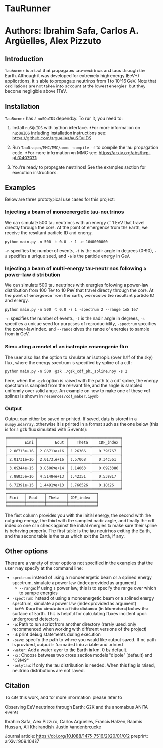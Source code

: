 # TauRunner

Authors: Ibrahim Safa, Carlos A. Argüelles, Alex Pizzuto
=======

## Introduction

`TauRunner` is a tool that propagates tau-neutrinos and taus through the Earth. Although it was developed for extremely high energy (EeV+) applications, it is able to propagate neutrinos from 1 to 10^16 GeV. Note that oscillations are not taken into account at the lowest energies, but they become negligible above 1TeV.   

## Installation

`TauRunner` has a `nuSQuIDS` dependcy. To run it, you need to: 

1) Install `nuSQuIDS` with python interface. 
  *For more information on `nuSQuIDS` including installation instructions see: https://github.com/arguelles/nuSQuIDS

2) Run `TauDragon/MMC/MMC/ammc -compile -f` to compile the tau propagation code. 
  *For more information on MMC see: https://arxiv.org/abs/hep-ph/0407075

3) You're ready to propagate neutrinos! See the examples section for execution instructions.

## Examples
Below are three prototypical use cases for this project:

### Injecting a beam of monoenergetic tau-neutrinos
We can simulate 500 tau neutrinos with an energy of 1 EeV that travel directly through the core. At the point of emergence from the Earth, we receive the resultant particle ID and energy.
```console
python main.py -n 500 -t 0.0 -s 1 -e 1000000000
```
`-n` specifies the number of events, `-t` is the nadir angle in degrees (0-90), `-s` specifies a unique seed, and `-e` is the particle energy in GeV. 

### Injecting a beam of multi-energy tau-neutrinos following a power-law distribution

We can simulate 500 tau neutrinos with energies following a power-law distribution from 100 Tev to 10 PeV that travel directly through the core. At the point of emergence from the Earth, we receive the resultant particle ID and energy.
```console
python main.py -n 500 -t 0.0 -s 1 -spectrum 2 --range 1e5 1e7
```
`-n` specifies the number of events, `-t` is the nadir angle in degrees, `-s` specifies a unique seed for purposes of reproducibility, `-spectrum` specifies the power-law index, and `--range` gives the range of energies to sample from in GeV. 

### Simulating a model of an isotropic cosmogenic flux
The user also has the option to simulate an isotropic (over half of the sky) flux, where the energy spectrum is specified by spline of a cdf:
```console
python main.py -n 500 -gzk ./gzk_cdf_phi_spline.npy -s 2
```
here, when the `-gzk` option is raised with the path to a cdf spline, the energy spectrum is sampled from the relevant file, and the angle is sampled uniformly over solid angle. An example on how to make one of these cdf splines is shown in `resources/cdf_maker.ipynb`

### Output
Output can either be saved or printed. If saved, data is stored in a `numpy.ndarray`, otherwise it is printed in a format such as the one below (this is for a gzk flux simulated with 5 events):
```console
╒═════════════╤═════════════╤══════════╤═════════════╕
│        Eini │        Eout │    Theta │   CDF_index │
╞═════════════╪═════════════╪══════════╪═════════════╡
│ 2.86713e+16 │ 2.86713e+16 │ 1.26366  │   0.396767  │
├─────────────┼─────────────┼──────────┼─────────────┤
│ 2.01731e+16 │ 2.01731e+16 │ 1.57068  │   0.345561  │
├─────────────┼─────────────┼──────────┼─────────────┤
│ 3.09344e+15 │ 3.85069e+14 │ 1.14063  │   0.0923386 │
├─────────────┼─────────────┼──────────┼─────────────┤
│ 7.88035e+16 │ 4.51484e+13 │ 1.42351  │   0.538817  │
├─────────────┼─────────────┼──────────┼─────────────┤
│ 6.72391e+15 │ 1.44919e+13 │ 0.766526 │   0.18626   │
╘═════════════╧═════════════╧══════════╧═════════════╛
╒════════╤════════╤═════════╤═════════════╕
│ Eini   │ Eout   │ Theta   │ CDF_index   │
╞════════╪════════╪═════════╪═════════════╡
╘════════╧════════╧═════════╧═════════════╛
```
The first column provides you with the initial energy, the second with the outgoing energy, the third with the sampled nadir angle, and finally the cdf index so one can check against the initial energies to make sure their spline is behaving properly. The first table is the tau neutrinos exiting the Earth, and the second table is the taus which exit the Earth, if any.

## Other options
There are a variety of other options not specified in the examples that the user may specify at the command line:
* `spectrum`: instead of using a monoenergetic beam or a splined energy spectrum, simulate a power law (index provided as argument)
    * `--range`: If using a power law, this is to specify the range over which to sample energies
* `-spectrum`: instead of using a monoenergetic beam or a splined energy spectrum, simulate a power law (index provided as argument)
* `-buff`: Stop the simulation a finite distance (in kilometers) below the surface of Earth. This is helpful for calculating fluxes incident upon underground detectors.
* `-p`: Path to run script from another directory (rarely used, only recommended when working with different versions of the project)
* `-d`: print debug statements during execution
* `-save`: specify the path to where you would like output saved. If no path is provided, output is formatted into a table and printed
* `-water`: Add a water layer to the Earth in km. 0 by default.
* `-xs`: Choose between two cross section models "dipole" (default) and "CSMS"
* `-onlytau`: If only the tau distribution is needed. When this flag is raised, neutrino distributions are not saved.

## Citation

To cite this work, and for more information, please refer to

Observing EeV neutrinos through Earth: GZK and the anomalous ANITA events

Ibrahim Safa, Alex Pizzuto, Carlos Argüelles, Francis Halzen, Raamis Hussain, Ali Kheirandish, Justin Vandenbroucke

Journal article: https://doi.org/10.1088/1475-7516/2020/01/012
preprint: arXiv:1909.10487

